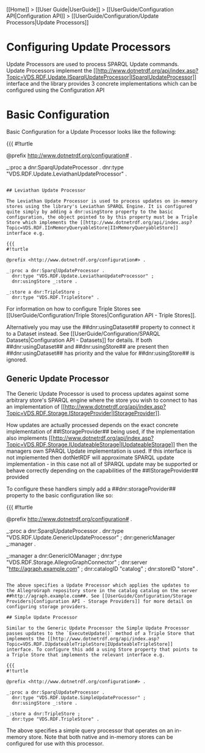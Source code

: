 [[Home]] > [[User Guide|UserGuide]] > [[UserGuide/Configuration API|Configuration API]] > [[UserGuide/Configuration/Update Processors|Update Processors]]

# Configuring Update Processors 

Update Processors are used to process SPARQL Update commands. Update Processors implement the [[http://www.dotnetrdf.org/api/index.asp?Topic=VDS.RDF.Update.ISparqlUpdateProcessor|ISparqlUpdateProcessor]] interface and the library provides 3 concrete implementations which can be configured using the Configuration API

# Basic Configuration 

Basic Configuration for a Update Processor looks like the following:

{{{
#!turtle

@prefix <http://www.dotnetrdf.org/configuration#> .

_:proc a dnr:SparqlUpdateProcessor .
  dnr:type "VDS.RDF.Update.LeviathanUpdateProcessor" .
```

## Leviathan Update Processor 

The Leviathan Update Processor is used to process updates on in-memory stores using the library's Leviathan SPARQL Engine. It is configured quite simply by adding a dnr:usingStore property to the basic configuration, the object pointed to by this property must be a Triple Store which implements the [[http://www.dotnetrdf.org/api/index.asp?Topic=VDS.RDF.IInMemoryQueryableStore|IInMemoryQueryableStore]] interface e.g.

{{{
#!turtle

@prefix <http://www.dotnetrdf.org/configuration#> .

_:proc a dnr:SparqlUpdateProcessor .
  dnr:type "VDS.RDF.Update.LeviathanUpdateProcessor" ;
  dnr:usingStore _:store .

_:store a dnr:TripleStore ;
  dnr:type "VDS.RDF.TripleStore" .
```

For information on how to configure Triple Stores see [[UserGuide/Configuration/Triple Stores|Configuration API - Triple Stores]].

Alternatively you may use the ##dnr:usingDataset## property to connect it to a Dataset instead. See [[UserGuide/Configuration/SPARQL Datasets|Configuration API - Datasets]] for details. If both ##dnr:usingDataset## and ##dnr:usingStore## are present then ##dnr:usingDataset## has priority and the value for ##dnr:usingStore## is ignored.

## Generic Update Processor 

The Generic Update Processor is used to process updates against some arbitrary store's SPARQL engine where the store you wish to connect to has an implementation of [[http://www.dotnetrdf.org/api/index.asp?Topic=VDS.RDF.Storage.IStorageProvider|IStorageProvider]].

How updates are actually processed depends on the exact concrete implementation of ##IStorageProvider## being used, if the implementation also implements [[http://www.dotnetrdf.org/api/index.asp?Topic=VDS.RDF.Storage.IUpdateableStorage|IUpdateableStorage]] then the managers own SPARQL Update implementation is used. If this interface is not implemented then dotNetRDF will approximate SPARQL update implementation - in this case not all of SPARQL update may be supported or behave correctly depending on the capabilities of the ##IStorageProvider## provided

To configure these handlers simply add a ##dnr:storageProvider## property to the basic configuration like so:

{{{
#!turtle

@prefix <http://www.dotnetrdf.org/configuration#> .

_:proc a dnr:SparqlUpdateProcessor .
  dnr:type "VDS.RDF.Update.GenericUpdateProcessor" ;
  dnr:genericManager _:manager .

_:manager a dnr:GenericIOManager ;
  dnr:type "VDS.RDF.Storage.AllegroGraphConnector" ;
  dnr:server "http://agraph.example.com" ;
  dnr:catalogID "catalog" ;
  dnr:storeID "store" .
```

The above specifies a Update Processor which applies the updates to the AllegroGraph repository store in the catalog catalog on the server ##http://agraph.example.com##. See [[UserGuide/Configuration/Storage Providers|Configuration API - Storage Providers]] for more detail on configuring storage providers.

## Simple Update Processor 

Similar to the Generic Update Processor the Simple Update Processor passes updates to the `ExecuteUpdate()` method of a Triple Store that implements the [[http://www.dotnetrdf.org/api/index.asp?Topic=VDS.RDF.IUpdateableTripleStore|IUpdateableTripleStore]] interface. To configure this add a using Store property that points to a Triple Store that implements the relevant interface e.g.

{{{
#!turtle

@prefix <http://www.dotnetrdf.org/configuration#> .

_:proc a dnr:SparqlUpdateProcessor .
  dnr:type "VDS.RDF.Update.SimpleUpdateProcessor" ;
  dnr:usingStore _:store .

_:store a dnr:TripleStore ;
  dnr:type "VDS.RDF.TripleStore" .
```

The above specifies a simple query processor that operates on an in-memory store. Note that both native and in-memory stores can be configured for use with this processor.